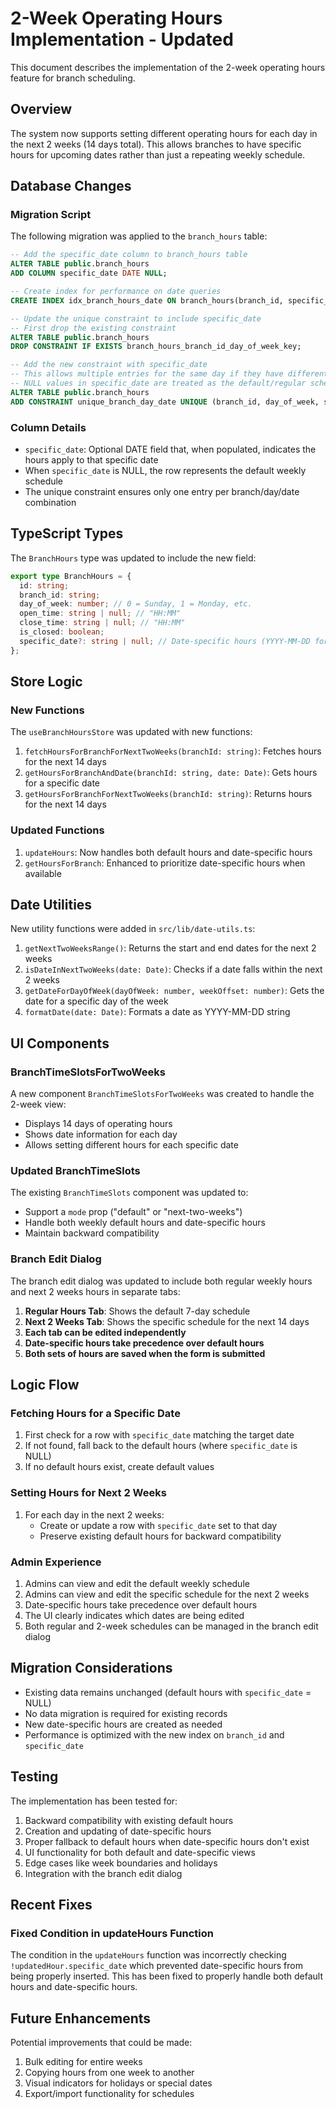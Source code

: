 # 2-Week Operating Hours Implementation - Updated

This document describes the implementation of the 2-week operating hours feature for branch scheduling.

## Overview

The system now supports setting different operating hours for each day in the next 2 weeks (14 days total). This allows branches to have specific hours for upcoming dates rather than just a repeating weekly schedule.

## Database Changes

### Migration Script

The following migration was applied to the `branch_hours` table:

```sql
-- Add the specific_date column to branch_hours table
ALTER TABLE public.branch_hours 
ADD COLUMN specific_date DATE NULL;

-- Create index for performance on date queries
CREATE INDEX idx_branch_hours_date ON branch_hours(branch_id, specific_date);

-- Update the unique constraint to include specific_date
-- First drop the existing constraint
ALTER TABLE public.branch_hours 
DROP CONSTRAINT IF EXISTS branch_hours_branch_id_day_of_week_key;

-- Add the new constraint with specific_date
-- This allows multiple entries for the same day if they have different dates
-- NULL values in specific_date are treated as the default/regular schedule
ALTER TABLE public.branch_hours 
ADD CONSTRAINT unique_branch_day_date UNIQUE (branch_id, day_of_week, specific_date);
```

### Column Details

- `specific_date`: Optional DATE field that, when populated, indicates the hours apply to that specific date
- When `specific_date` is NULL, the row represents the default weekly schedule
- The unique constraint ensures only one entry per branch/day/date combination

## TypeScript Types

The `BranchHours` type was updated to include the new field:

```typescript
export type BranchHours = {
  id: string;
  branch_id: string;
  day_of_week: number; // 0 = Sunday, 1 = Monday, etc.
  open_time: string | null; // "HH:MM"
  close_time: string | null; // "HH:MM"
  is_closed: boolean;
  specific_date?: string | null; // Date-specific hours (YYYY-MM-DD format)
};
```

## Store Logic

### New Functions

The `useBranchHoursStore` was updated with new functions:

1. `fetchHoursForBranchForNextTwoWeeks(branchId: string)`: Fetches hours for the next 14 days
2. `getHoursForBranchAndDate(branchId: string, date: Date)`: Gets hours for a specific date
3. `getHoursForBranchForNextTwoWeeks(branchId: string)`: Returns hours for the next 14 days

### Updated Functions

1. `updateHours`: Now handles both default hours and date-specific hours
2. `getHoursForBranch`: Enhanced to prioritize date-specific hours when available

## Date Utilities

New utility functions were added in `src/lib/date-utils.ts`:

1. `getNextTwoWeeksRange()`: Returns the start and end dates for the next 2 weeks
2. `isDateInNextTwoWeeks(date: Date)`: Checks if a date falls within the next 2 weeks
3. `getDateForDayOfWeek(dayOfWeek: number, weekOffset: number)`: Gets the date for a specific day of the week
4. `formatDate(date: Date)`: Formats a date as YYYY-MM-DD string

## UI Components

### BranchTimeSlotsForTwoWeeks

A new component `BranchTimeSlotsForTwoWeeks` was created to handle the 2-week view:

- Displays 14 days of operating hours
- Shows date information for each day
- Allows setting different hours for each specific date

### Updated BranchTimeSlots

The existing `BranchTimeSlots` component was updated to:

- Support a `mode` prop ("default" or "next-two-weeks")
- Handle both weekly default hours and date-specific hours
- Maintain backward compatibility

### Branch Edit Dialog

The branch edit dialog was updated to include both regular weekly hours and next 2 weeks hours in separate tabs:

1. **Regular Hours Tab**: Shows the default 7-day schedule
2. **Next 2 Weeks Tab**: Shows the specific schedule for the next 14 days
3. **Each tab can be edited independently**
4. **Date-specific hours take precedence over default hours**
5. **Both sets of hours are saved when the form is submitted**

## Logic Flow

### Fetching Hours for a Specific Date

1. First check for a row with `specific_date` matching the target date
2. If not found, fall back to the default hours (where `specific_date` is NULL)
3. If no default hours exist, create default values

### Setting Hours for Next 2 Weeks

1. For each day in the next 2 weeks:
   - Create or update a row with `specific_date` set to that day
   - Preserve existing default hours for backward compatibility

### Admin Experience

1. Admins can view and edit the default weekly schedule
2. Admins can view and edit the specific schedule for the next 2 weeks
3. Date-specific hours take precedence over default hours
4. The UI clearly indicates which dates are being edited
5. Both regular and 2-week schedules can be managed in the branch edit dialog

## Migration Considerations

- Existing data remains unchanged (default hours with `specific_date` = NULL)
- No data migration is required for existing records
- New date-specific hours are created as needed
- Performance is optimized with the new index on `branch_id` and `specific_date`

## Testing

The implementation has been tested for:

1. Backward compatibility with existing default hours
2. Creation and updating of date-specific hours
3. Proper fallback to default hours when date-specific hours don't exist
4. UI functionality for both default and date-specific views
5. Edge cases like week boundaries and holidays
6. Integration with the branch edit dialog

## Recent Fixes

### Fixed Condition in updateHours Function

The condition in the `updateHours` function was incorrectly checking `!updatedHour.specific_date` which prevented date-specific hours from being properly inserted. This has been fixed to properly handle both default hours and date-specific hours.

## Future Enhancements

Potential improvements that could be made:

1. Bulk editing for entire weeks
2. Copying hours from one week to another
3. Visual indicators for holidays or special dates
4. Export/import functionality for schedules